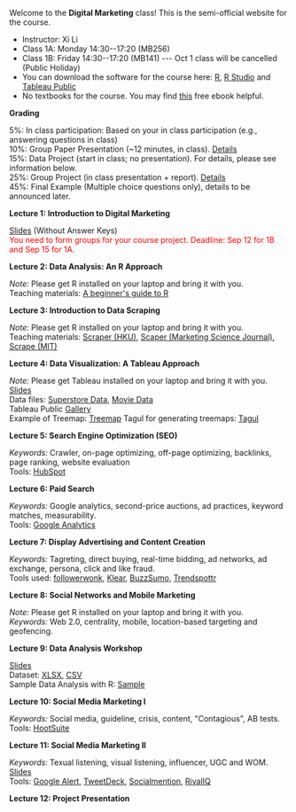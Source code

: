 Welcome to the **Digital Marketing** class! This is the semi-official website for the course.

- Instructor: Xi Li
- Class 1A: Monday 14:30--17:20 (MB256) 
- Class 1B: Friday 14:30--17:20 (MB141) --- Oct 1 class will be cancelled (Public Holiday)
- You can download the software for the course here: [R](https://cloud.r-project.org/), [R Studio](https://www.rstudio.com/products/rstudio/download/#download) and [Tableau Public](https://public.tableau.com/en-us/s/)
- No textbooks for the course. You may find [this](https://www.redandyellow.co.za/content/uploads/2018/06/RedYellow_eMarketing_Textbook_6thEdition.pdf) free ebook helpful.

**Grading**      

5%: In class participation: Based on your in class participation (e.g., answering questions in class)    
10%: Group Paper Presentation (~12 minutes, in class). [Details](https://ximarketing.github.io/class/DM/0a7487be048eb10cdc3dc3812a0a7b3570e91f74/paper_presentation)    
15%: Data Project (start in class; no presentation). For details, please see information below.    
25%: Group Project (in class presentation + report). [Details](https://ximarketing.github.io/class/DM/0a7487be048eb10cdc3dc3812a0a7b3570e91f74/project)    
45%: Final Example (Multiple choice questions only), details to be announced later.     

**Lecture 1: Introduction to Digital Marketing**

[Slides](https://ximarketing.github.io/class/DM/0a7487be048eb10cdc3dc3812a0a7b3570e91f74/Introduction-nokeys.pdf) (Without Answer Keys)        
<span style="color:red">You need to form groups for your course project. Deadline: Sep 12 for 1B and Sep 15 for 1A.</span>

**Lecture 2: Data Analysis: An R Approach**

*Note:* Please get R installed on your laptop and bring it with you.    
Teaching materials: [A beginner's guide to R](https://ximarketing.github.io/class/R_basics.html)    

**Lecture 3: Introduction to Data Scraping**

*Note:* Please get R installed on your laptop and bring it with you.     
Teaching materials: [Scraper (HKU)](https://ximarketing.github.io/class/scrape-HKU.html), [Scaper (Marketing Science Journal)](https://ximarketing.github.io/class/scrape-MS.html), [Scrape (MIT)](https://ximarketing.github.io/class/scrape-MIT.html)     

**Lecture 4: Data Visualization: A Tableau Approach**

*Note:* Please get Tableau installed on your laptop and bring it with you.    
[Slides](https://ximarketing.github.io/class/DM/Tableau.pdf)    
Data files: [Superstore Data](https://ximarketing.github.io/class/Superstore_Data.xls), [Movie Data](https://ximarketing.github.io/class/Mojo_budget_data.xlsx)       
Tableau Public [Gallery](https://public.tableau.com/en-gb/gallery/?tab=viz-of-the-day&type=viz-of-the-day)    
Example of Treemap: [Treemap](https://ximarketing.github.io/class/DM/Treemap.pdf)    Tagul for generating treemaps: [Tagul](https://wordart.com/)    

**Lecture 5: Search Engine Optimization (SEO)**

*Keywords:* Crawler, on-page optimizing, off-page optimizing, backlinks, page ranking, website evaluation    
Tools: [HubSpot](https://website.grader.com/)    

**Lecture 6: Paid Search**

*Keywords:* Google analytics, second-price auctions, ad practices, keyword matches, measurability.        
Tools: [Google Analytics](https://support.google.com/analytics/answer/6367342?hl=en)    

**Lecture 7: Display Advertising and Content Creation**

*Keywords:* Tagreting, direct buying, real-time bidding, ad networks, ad exchange, persona, click and like fraud.        
Tools used: [followerwonk](https://moz.com/followerwonk/), [Klear](https://klear.com/), [BuzzSumo](https://buzzsumo.com/), [Trendspottr](http://trendspottr.com/)    

**Lecture 8: Social Networks and Mobile Marketing**    

*Note:* Please get R installed on your laptop and bring it with you.     
*Keywords:* Web 2.0, centrality, mobile, location-based targeting and geofencing.    

**Lecture 9: Data Analysis Workshop**

[Slides](https://ximarketing.github.io/class/DM/0a7487be048eb10cdc3dc3812a0a7b3570e91f74/Kickstarter%20Dataset.pdf)    
Dataset: [XLSX](https://ximarketing.github.io/class/Kickstarter-Project.xlsx), [CSV](https://ximarketing.github.io/class/Kickstarter-Project.csv)    
Sample Data Analysis with R: [Sample](https://ximarketing.github.io/class/Kickstarter-Project.html)    

**Lecture 10: Social Media Marketing I**

*Keywords:* Social media, guideline, crisis, content, "Contagious", AB tests.        
Tools: [HootSuite](https://www.hootsuite.com/)    

**Lecture 11: Social Media Marketing II**    

*Keywords:* Texual listening, visual listening, influencer, UGC and WOM.           
[Slides](https://ximarketing.github.io/class/DM/0a7487be048eb10cdc3dc3812a0a7b3570e91f74/SMM2.pdf)     
Tools: [Google Alert](https://www.google.com/alerts), [TweetDeck](https://tweetdeck.twitter.com/), [Socialmention](http://socialmention.com/), [RivalIQ](https://www.rivaliq.com/free-social-media-analytics/)    

**Lecture 12: Project Presentation**


